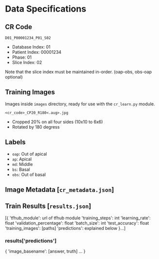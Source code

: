# Data Specifications

## CR Code
`D01_P00001234_P01_S02`

- Database Index: 01
- Patient Index: 00001234
- Phase: 01
- Slice Index: 02

Note that the slice index must be maintained in-order. (oap-obs, obs-oap optional)

## Training Images
Images inside `images` directory, ready for use with the `cr_learn.py` module.

`<cr_code>_CP20_R180<.aug>.jpg`

- Cropped 20% on all four sides (10x10 to 6x6)
- Rotated by 180 degress

## Labels
- `oap`: Out of apical
- `ap`: Apical
- `md`: Middle
- `bs`: Basal
- `obs`: Out of basal

## Image Metadata [`cr_metadata.json`]


## Train Results [`results.json`]
[{
	'tfhub_module': url of tfhub module
	'training_steps': int
	'learning_rate': float
	'validation_percentage': float
	'batch_size': int
	'test_accuracy': float
	'training_images': [paths]
	'predictions': explained below
}...]

### results['predictions']
{
	'image_basename': [answer, truth]
	...
}
